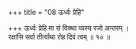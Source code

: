 +++
title = "08 ऊर्ध्वः प्रेहि"

+++
ऊर्ध्वः प्रेहि मा सं विक्था व्यस्य रजो अन्तरम् ।  
रक्षांसि सर्वा तीर्त्वाथा रोह दिवं त्वम् ॥ १० ॥